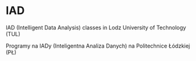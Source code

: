 # IAD

IAD (Intelligent Data Analysis) classes in Lodz University of Technology (TUL)

Programy na IADy (Inteligentna Analiza Danych) na Politechnice Łódzkiej (PŁ)